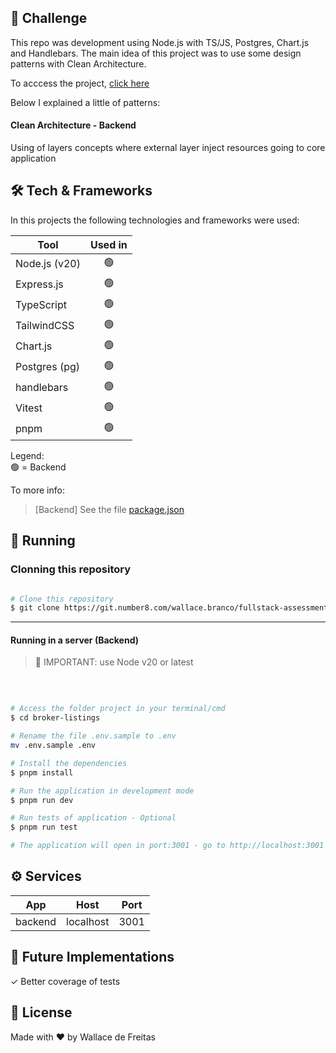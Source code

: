 ## 🚀 Challenge

This repo was development using Node.js with TS/JS, Postgres, Chart.js and Handlebars. The main idea of this project was to use some design patterns with Clean Architecture.

To acccess the project, <a href="https://broker-listings.fly.dev/" target="_blank">click here</a>

Below I explained a little of patterns:

#### Clean Architecture - Backend

Using of layers concepts where external layer inject resources going to core application

## 🛠 Tech & Frameworks

In this projects the following technologies and frameworks were used:

| Tool            |     Used in   |
|---------------- |:-------------:|
| Node.js (v20)   |      🟢       |
| Express.js      |      🟢       |
| TypeScript      |      🟢       |
| TailwindCSS     |      🟢       |
| Chart.js        |      🟢       |
| Postgres (pg)   |      🟢       |
| handlebars      |      🟢       |
| Vitest          |      🟢       |
| pnpm            |      🟢       |

Legend: <br>
🟢 = Backend <br>

To more info:

> [Backend] See the file  [package.json](./package.json)

## 🧭 Running

### Clonning this repository

```bash

# Clone this repository
$ git clone https://git.number8.com/wallace.branco/fullstack-assessment.git](https://github.com/wallacefreitas/broker-listing.git

```
---

#### Running in a server (Backend) 

>🚨 IMPORTANT: use Node v20 or latest

<br>

```bash

# Access the folder project in your terminal/cmd
$ cd broker-listings

# Rename the file .env.sample to .env
mv .env.sample .env

# Install the dependencies
$ pnpm install

# Run the application in development mode
$ pnpm run dev

# Run tests of application - Optional
$ pnpm run test

# The application will open in port:3001 - go to http://localhost:3001

```

## ⚙️ Services

| App             |    Host                             |   Port        |
|---------------- |:-----------------------------------:|:-------------:|
| backend         |  localhost                          |   3001        |


## 🔮 Future Implementations

✓ Better coverage of tests <br>

## 📝 License

Made with ♥️ by Wallace de Freitas
